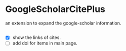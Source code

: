 # GoogleScholarCitePlus
an extension to expand the google-scholar information.


## 

- [x] show the links of cites.
- [ ] add doi for items in main page.